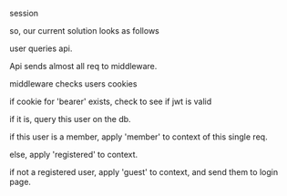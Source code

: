 session

so, our current solution looks as follows

user queries api.

Api sends almost all req to middleware.

middleware checks users cookies

if cookie for 'bearer' exists, check to see if jwt is valid

if it is, query this user on the db.

if this user is a member, apply 'member' to context of this single req.

else, apply 'registered' to context.

if not a registered user, apply 'guest' to context, and send them to login page.
